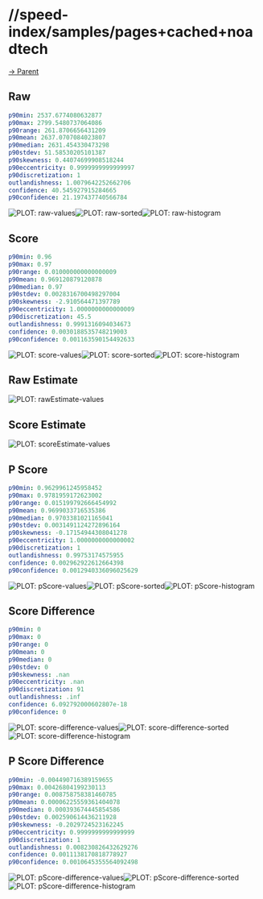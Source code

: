 
# //speed-index/samples/pages+cached+noadtech

[→ Parent](../..)


## Raw


```yaml
p90min: 2537.6774080632877
p90max: 2799.5480737064086
p90range: 261.8706656431209
p90mean: 2637.0707084023807
p90median: 2631.454330473298
p90stdev: 51.58530205101387
p90skewness: 0.44074699908518244
p90eccentricity: 0.9999999999999997
p90discretization: 1
outlandishness: 1.0079642252662706
confidence: 40.545927915284665
p90confidence: 21.197437740566784

```

![PLOT: raw-values](./raw/values.svg)![PLOT: raw-sorted](./raw/sorted.svg)![PLOT: raw-histogram](./raw/histogram.svg)
## Score


```yaml
p90min: 0.96
p90max: 0.97
p90range: 0.010000000000000009
p90mean: 0.969120879120878
p90median: 0.97
p90stdev: 0.0028316700498297004
p90skewness: -2.910564471397789
p90eccentricity: 1.0000000000000009
p90discretization: 45.5
outlandishness: 0.9991316094034673
confidence: 0.0030188535748219003
p90confidence: 0.001163590154492633

```

![PLOT: score-values](./score/values.svg)![PLOT: score-sorted](./score/sorted.svg)![PLOT: score-histogram](./score/histogram.svg)
## Raw Estimate

![PLOT: rawEstimate-values](./rawEstimate/values.svg)
## Score Estimate

![PLOT: scoreEstimate-values](./scoreEstimate/values.svg)
## P Score


```yaml
p90min: 0.9629961245958452
p90max: 0.9781959172623002
p90range: 0.015199792666454992
p90mean: 0.9699033716535386
p90median: 0.9703381021165041
p90stdev: 0.0031491124272896164
p90skewness: -0.17154944308041278
p90eccentricity: 1.0000000000000002
p90discretization: 1
outlandishness: 0.99753174575955
confidence: 0.002962922612664398
p90confidence: 0.0012940336096025629

```

![PLOT: pScore-values](./pScore/values.svg)![PLOT: pScore-sorted](./pScore/sorted.svg)![PLOT: pScore-histogram](./pScore/histogram.svg)
## Score Difference


```yaml
p90min: 0
p90max: 0
p90range: 0
p90mean: 0
p90median: 0
p90stdev: 0
p90skewness: .nan
p90eccentricity: .nan
p90discretization: 91
outlandishness: .inf
confidence: 6.092792000602807e-18
p90confidence: 0

```

![PLOT: score-difference-values](./score-difference/values.svg)![PLOT: score-difference-sorted](./score-difference/sorted.svg)![PLOT: score-difference-histogram](./score-difference/histogram.svg)
## P Score Difference


```yaml
p90min: -0.004490716389159655
p90max: 0.00426804199230113
p90range: 0.008758758381460785
p90mean: 0.00006225559361404078
p90median: 0.000393674445854586
p90stdev: 0.002590614436211928
p90skewness: -0.2029724523162245
p90eccentricity: 0.9999999999999999
p90discretization: 1
outlandishness: 0.008230826432629276
confidence: 0.0011138170818778927
p90confidence: 0.0010645355564092498

```

![PLOT: pScore-difference-values](./pScore-difference/values.svg)![PLOT: pScore-difference-sorted](./pScore-difference/sorted.svg)![PLOT: pScore-difference-histogram](./pScore-difference/histogram.svg)